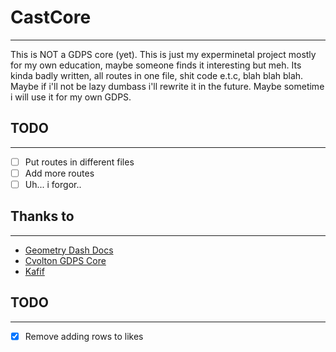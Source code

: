 # CastCore
----

This is NOT a GDPS core (yet).
This is just my experminetal project mostly for my own education, maybe someone finds it interesting but meh.
Its kinda badly written, all routes in one file, shit code e.t.c, blah blah blah.
Maybe if i'll not be lazy dumbass i'll rewrite it in the future.
Maybe sometime i will use it for my own GDPS.

## TODO
----
- [ ] Put routes in different files
- [ ] Add more routes
- [ ] Uh... i forgor..

## Thanks to
----
- [Geometry Dash Docs](https://github.com/gd-programming/gd.docs)
- [Cvolton GDPS Core](https://github.com/Cvolton/GMDprivateServer)
- [Kafif](https://yt3.googleusercontent.com/bM9n0lwAz6249n_JIkVJYSSqyd3XBvtPZr1nKnWKV362hrTnQvxWhtAMxcJ5Rczkk6NjjVZ8Cw=s900-c-k-c0x00ffffff-no-rj)

## TODO
----
- [x] Remove adding rows to likes